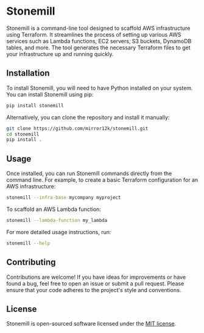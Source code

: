 # Stonemill

Stonemill is a command-line tool designed to scaffold AWS infrastructure using Terraform. It streamlines the process of setting up various AWS services such as Lambda functions, EC2 servers, S3 buckets, DynamoDB tables, and more. The tool generates the necessary Terraform files to get your infrastructure up and running quickly.

## Installation

To install Stonemill, you will need to have Python installed on your system. You can install Stonemill using pip:

```sh
pip install stonemill
```

Alternatively, you can clone the repository and install it manually:

```sh
git clone https://github.com/mirror12k/stonemill.git
cd stonemill
pip install .
```

## Usage

Once installed, you can run Stonemill commands directly from the command line. For example, to create a basic Terraform configuration for an AWS infrastructure:

```sh
stonemill --infra-base mycompany myproject
```

To scaffold an AWS Lambda function:

```sh
stonemill --lambda-function my_lambda
```

For more detailed usage instructions, run:

```sh
stonemill --help
```

## Contributing

Contributions are welcome! If you have ideas for improvements or have found a bug, feel free to open an issue or submit a pull request. Please ensure that your code adheres to the project's style and conventions.

## License

Stonemill is open-sourced software licensed under the [MIT license](LICENSE).
